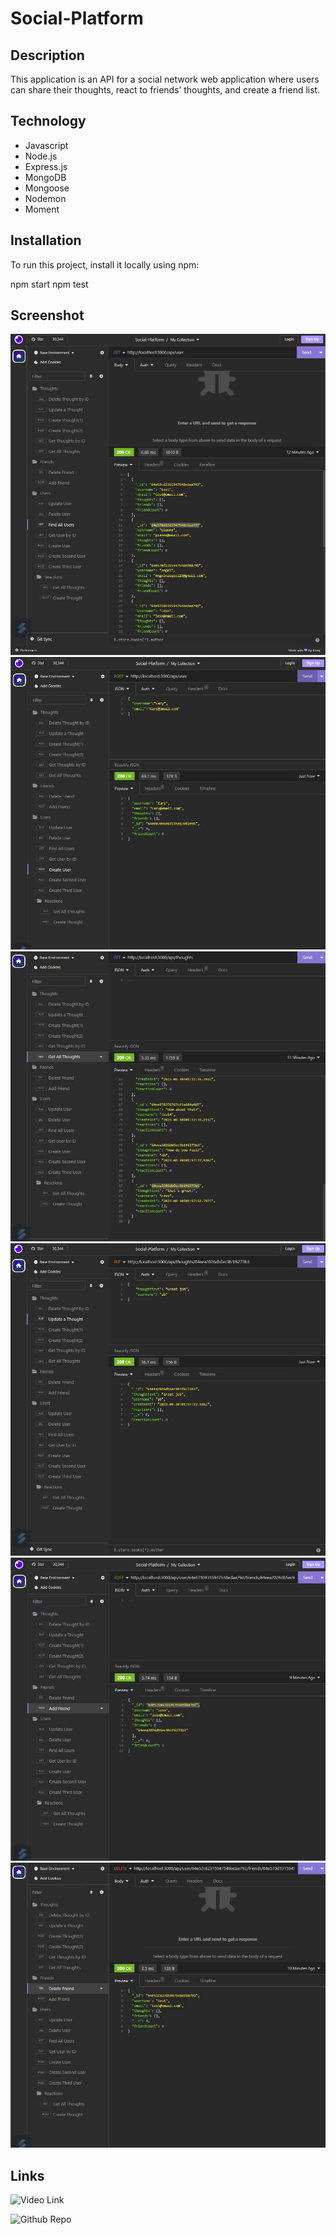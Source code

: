 # Social-Platform

## Description
This application is an API for a social network web application where users can share their thoughts, react to friends’ thoughts, and create a friend list.

## Technology
* Javascript
* Node.js
* Express.js
* MongoDB
* Mongoose
* Nodemon
* Moment

## Installation
To run this project, install it locally using npm:

npm start
npm test

## Screenshot
![Find All Users](images/FindAllUsers.jpg)
![Create User](images/CreateUser.jpg)
![Get All Thoughts](images/GetAllThoughts.jpg)
![Update A Thought](images/UpdateAThought.jpg)
![Add Friend](images/AddFriend.jpg)
![Delete Friend](images/DeleteFriend.jpg)



## Links

![Video Link](https://drive.google.com/file/d/1irzvSVWPWSK3F1DdIPjVAKapVeyAWbXQ/view)

![Github Repo](https://github.com/Lexxvasquez/Social-Platform)
